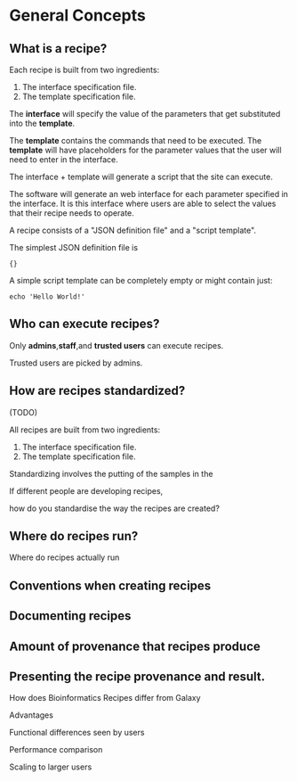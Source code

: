 # General Concepts

## What is a recipe?

Each recipe is built from two ingredients:

1. The interface specification file.
2. The template specification file.

The **interface** will specify the value of the parameters that get substituted into the **template**.

The **template** contains the commands that need to be executed. The **template** will have
placeholders for the parameter values that the user will need to enter in the interface.

The interface + template will generate a script that the site can execute.

The software will generate an web interface for each parameter specified in the interface. It is this interface where users are able to select the values that their recipe needs to operate.

A recipe consists of a "JSON definition file" and a "script template".

The simplest JSON definition file is

    {}

A simple script template can be completely empty or might contain just:

    echo 'Hello World!'
    

## Who can execute recipes?


Only **admins**,**staff**,and **trusted users** can execute recipes. 

Trusted users are picked by admins.


## How are recipes standardized?

(TODO)
 
All recipes are built from two ingredients: 

1. The interface specification file.
2. The template specification file.

Standardizing involves the putting of the samples in the  


If different people are developing recipes, 

how do you standardise the way the recipes are created? 

## Where do recipes run?

Where do recipes actually run 


## Conventions when creating recipes


## Documenting recipes


## Amount of provenance that recipes produce


## Presenting the recipe provenance and result.


 How does Bioinformatics Recipes differ from Galaxy


 Advantages 


  Functional differences seen by users


 Performance comparison 


 Scaling to larger users




